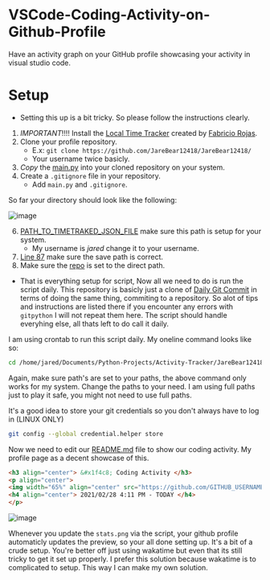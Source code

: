 # VSCode-Coding-Activity-on-Github-Profile

Have an activity graph on your GitHub profile showcasing your activity in visual studio code. 


# Setup

- Setting this up is a bit tricky. So please follow the instructions clearly. 
1. *IMPORTANT*!!!! Install the [Local Time Tracker](https://marketplace.visualstudio.com/items?itemName=FabricioRojas.localtimetracker) created by [Fabricio Rojas](https://github.com/FabricioRojas). 
2. Clone your profile repository.
    - E.x: `git clone https://github.com/JareBear12418/JareBear12418/`
    - Your username twice basicly.
3. *Copy* the [main.py](https://github.com/JareBear12418/VSCode-Coding-Activity-on-Github-Profile/blob/master/main.py) into your cloned repository on your system.
4.  Create a `.gitignore` file in your repository. 
    - Add `main.py` and `.gitignore`.

So far your directory should look like the following:

![image](https://user-images.githubusercontent.com/25397800/110263807-61009600-7f7d-11eb-9638-1a8eb4bbcc85.png)

6. [PATH_TO_TIMETRAKED_JSON_FILE](https://github.com/JareBear12418/VSCode-Coding-Activity-on-Github-Profile/blob/main/main.py#L9) make sure this path is setup for your system. 
    - My username is *jared* change it to your username.
7. [Line 87](https://github.com/JareBear12418/VSCode-Coding-Activity-on-Github-Profile/blob/main/main.py#L87) make sure the save path is correct.
8. Make sure the [repo](https://github.com/JareBear12418/VSCode-Coding-Activity-on-Github-Profile/blob/main/main.py#L92) is set to the direct path. 

- That is everything setup for script, Now all we need to do is run the script daily. This repository is basicly just a clone of [Daily Git Commit](https://github.com/JareBear12418/Daily-Git-Commit) in terms of doing the same thing, commiting to a repository. So alot of tips and instructions are listed there if you encounter any errors with `gitpython` I will not repeat them here. The script should handle everyhing else, all thats left to do call it daily.

I am using crontab to run this script daily. My oneline command looks like so:
```bash
cd /home/jared/Documents/Python-Projects/Activity-Tracker/JareBear12418/; /usr/bin/env /usr/local/bin/python3.8 /home/jared/Documents/Python-Projects/Activity-Tracker/JareBear12418/main.py
```
Again, make sure path's are set to your paths, the above command only works for my system. Change the paths to your need. I am using full paths just to play it safe, you might not need to use full paths.

It's a good idea to store your git credentials so you don't always have to log in (LINUX ONLY)
```bash
git config --global credential.helper store
```

Now we need to edit our [README.md](https://github.com/JareBear12418/JareBear12418/blob/main/README.md) file to show our coding activity. My profile page as a decent showcase of this.

```markdown
<h3 align="center"> &#x1f4c8; Coding Activity </h3>
<p align="center">
<img width="65%" align="center" src="https://github.com/GITHUB_USERNAME/GITHUB_USERNAME/blob/main/stats.png" alt="Activity" />
<h4 align="center"> 2021/02/28 4:11 PM - TODAY </h4>
</p>
```
![image](https://user-images.githubusercontent.com/25397800/110265757-edad5300-7f81-11eb-81ae-6c9063f24481.png)


Whenever you update the `stats.png` via the script, your github profile automaticly updates the preview, so your all done setting up. It's a bit of a crude setup. You're better off just using wakatime but even that its still tricky to get it set up properly. I prefer this solution because wakatime is to complicated to setup. This way I can make my own solution.
